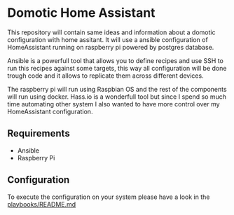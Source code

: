 # Domotic Home Assistant

This repository will contain same ideas and information about a domotic configuration with home assitant. It will use a ansible configuration of HomeAssistant running on raspberry pi powered by postgres database.

Ansible is a powerfull tool that allows you to define recipes and use SSH to run this recipes against some targets, this way all configuration will be done trough code and it allows to replicate them across different devices.

The raspberry pi will run using Raspbian OS and the rest of the components will run using docker.
Hass.io is a wonderfull tool but since I spend so much time automating other system I also wanted to have more control over my HomeAssistant configuration.

## Requirements

* Ansible
* Raspberry Pi

## Configuration

To execute the configuration on your system please have a look in the [playbooks/README.md](playbooks/README.md)
